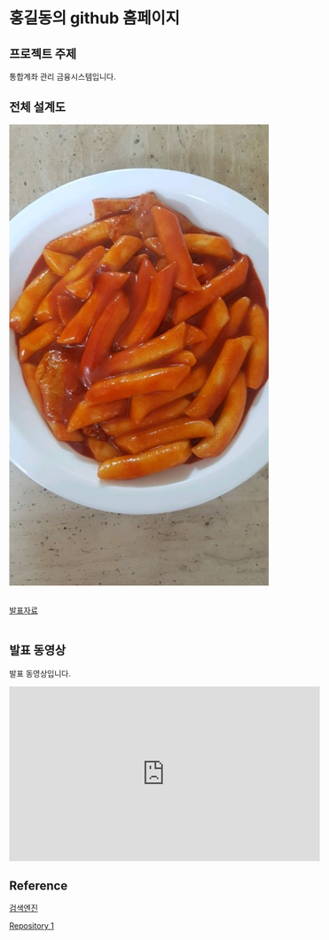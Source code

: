 # 홍길동의 github 홈페이지​

## 프로젝트 주제​

통합계좌 관리 금융시스템입니다.​

## 전체 설계도​

<img src="number1.jpg"/><br> ​

[발표자료](/number2.pdf)<br>​

## 발표 동영상​

발표 동영상입니다.​

<iframe width="560" height="315" src="https://www.youtube.com/embed/wlkPKHzZjEM" frameborder="0" allow="accelerometer autoplay clipboard-write encrypted-media gyroscope picture-in-picture" allowfullscreen></iframe>


## Reference​

[검색엔진](https://naver.com)​

[Repository 1](https://Dohui1226.github.io/dohu1226.github.io) 
 
